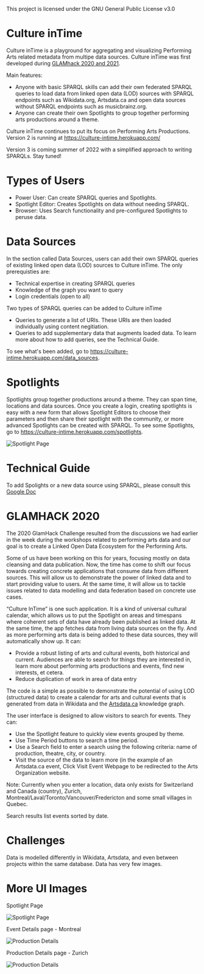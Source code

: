 This project is licensed under the GNU General Public License v3.0

Culture inTime 
=========================

Culture inTime is a playground for aggregating and visualizing Performing Arts related metadata from multipe data sources. Culture inTime was first developed during [GLAMhack 2020 and 2021](https://hack.glam.opendata.ch/).

Main features: 
* Anyone with basic SPARQL skills can add their own federated SPARQL queries to load data from linked open data (LOD) sources with SPARQL endpoints such as Wikidata.org, Artsdata.ca and open data sources without SPARQL endpoints such as musicbrainz.org.
* Anyone can create their own Spotlights to group together performing arts productions around a theme.

Culture inTime continues to put its focus on Performing Arts Productions. Version 2 is running at https://culture-intime.herokuapp.com/

Version 3 is coming summer of 2022 with a simplified approach to writing SPARQLs. Stay tuned!

Types of Users
=========================
* Power User: Can create SPARQL queries and Spotlights.
* Spotlight Editor: Creates Spotlights on data without needing SPARQL. 
* Browser: Uses Search functionality and pre-configured Spotlights to peruse data. 

Data Sources
=========================
In the section called Data Sources, users can add their own SPARQL queries of existing linked open data (LOD) sources to Culture inTime. The only prerequisties are:
* Technical expertise in creating SPARQL queries
* Knowledge of the graph you want to query
* Login credentials (open to all) 

Two types of SPARQL queries can be added to Culture inTime
* Queries to generate a list of URIs. These URIs are then loaded individually using content negitiation.
* Queries to add supplementary data that augments loaded data. 
To learn more about how to add queries, see the Technical Guide.

To see what's been added, go to https://culture-intime.herokuapp.com/data_sources.

Spotlights
=========================
Spotlights group together productions around a theme. They can span time, locations and data sources. Once you create a login, creating spotlights is easy with a new form that allows Spotlight Editors to choose their parameters and then share their spotlight with the community, or more advanced Spotlights can be created with SPARQL. To see some Spotlights, go to https://culture-intime.herokuapp.com/spotlights.

![Spotlight Page](https://raw.githubusercontent.com/saumier/GLAMhack2020-Culture-inTime/master/images/Spotlight.png)

Technical Guide
========================
To add Spolights or a new data source using SPARQL, please consult this [Google Doc](https://docs.google.com/document/d/1ht17HeUmt-TXJIk139XP4usTn1AV5boWFoSmFw53q-w/edit?usp=sharing) 

GLAMHACK 2020
=========================
The 2020 GlamHack Challenge resulted from the discussions we had earlier in the week during the workshops related to performing arts data and our goal is to create a Linked Open Data Ecosystem for the Performing Arts.

Some of us have been working on this for years, focusing mostly on data cleansing and data publication.
Now, the time has come to shift our focus towards creating concrete applications that consume data from different sources.
This will allow us to demonstrate the power of linked data and to start providing value to users.
At the same time, it will allow us to tackle issues related to data modelling and data federation based on concrete use cases.

“Culture InTime” is one such application. It is a kind of universal cultural calendar, which allows us to put the Spotlight on areas and timespans where coherent sets of data have already been published as linked data. At the same time, the app fetches data from living data sources on the fly. And as more performing arts data is being added to these data sources, they will automatically show up.
It can:
- Provide a robust listing of arts and cultural events, both historical and current. Audiences are able to search for things they are interested in, learn more about performing arts productions and events, find new interests, et cetera.
- Reduce duplication of work in area of data entry

The code is a simple as possible to demonstrate the potential of using LOD (structured data) to create a calendar for arts and cultural events that is generated from data in Wikidata and the [Artsdata.ca](http://artsdata.ca) knowledge graph. 

The user interface is designed to allow visitors to search for events. They can:
- Use the Spotlight feature to quickly view events grouped by theme.
- Use Time Period buttons to search a time period.
- Use a Search field to enter a search using the following criteria: name of production, theatre, city, or country.
- Visit the source of the data to learn more (in the example of an Artsdata.ca event, Click Visit Event Webpage to be redirected to the Arts Organization website.

Note: Currently when you enter a location, data only exists for Switzerland and Canada (country), Zurich, Montreal/Laval/Toronto/Vancouver/Fredericton and some small villages in Quebec.  

Search results list events sorted by date.


Challenges
=========================
Data is modelled differently in Wikidata, Artsdata, and even between projects within the same database.
Data has very few images.

More UI Images
=========================
Spotlight Page

![Spotlight Page](https://raw.githubusercontent.com/saumier/GLAMhack2020-Culture-inTime/master/images/Spotlight.png)

Event Details page - Montreal

![Production Details](https://raw.githubusercontent.com/saumier/GLAMhack2020-Culture-inTime/master/images/ProductionDetails.png)

Production Details page - Zurich

![Production Details](https://raw.githubusercontent.com/saumier/GLAMhack2020-Culture-inTime/master/images/ProductionDetails-Schauspielhaus-Zurich.png)
